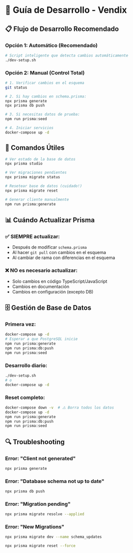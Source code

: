 # 🚀 Guía de Desarrollo - Vendix

## 📋 Flujo de Desarrollo Recomendado

### Opción 1: Automático (Recomendado)
```bash
# Script inteligente que detecta cambios automáticamente
./dev-setup.sh
```

### Opción 2: Manual (Control Total)
```bash
# 1. Verificar cambios en el esquema
git status

# 2. Si hay cambios en schema.prisma:
npx prisma generate
npx prisma db push

# 3. Si necesitas datos de prueba:
npm run prisma:seed

# 4. Iniciar servicios
docker-compose up -d
```

## 🔧 Comandos Útiles

```bash
# Ver estado de la base de datos
npx prisma studio

# Ver migraciones pendientes
npx prisma migrate status

# Resetear base de datos (cuidado!)
npx prisma migrate reset

# Generar cliente manualmente
npm run prisma:generate
```

## 📊 Cuándo Actualizar Prisma

### ✅ SIEMPRE actualizar:
- Después de modificar `schema.prisma`
- Al hacer `git pull` con cambios en el esquema
- Al cambiar de rama con diferencias en el esquema

### ❌ NO es necesario actualizar:
- Solo cambios en código TypeScript/JavaScript
- Cambios en documentación
- Cambios en configuración (excepto DB)

## 🗄️ Gestión de Base de Datos

### Primera vez:
```bash
docker-compose up -d
# Esperar a que PostgreSQL inicie
npm run prisma:generate
npm run prisma:db:push
npm run prisma:seed
```

### Desarrollo diario:
```bash
./dev-setup.sh
# o
docker-compose up -d
```

### Reset completo:
```bash
docker-compose down -v  # ⚠️ Borra todos los datos
docker-compose up -d
npm run prisma:generate
npm run prisma:db:push
npm run prisma:seed
```

## 🔍 Troubleshooting

### Error: "Client not generated"
```bash
npx prisma generate
```

### Error: "Database schema not up to date"
```bash
npx prisma db push
```

### Error: "Migration pending"
```bash
npx prisma migrate resolve --applied
```
### Error: "New Migrations"
```bash
npx prisma migrate dev --name schema_updates

npx prisma migrate reset --force